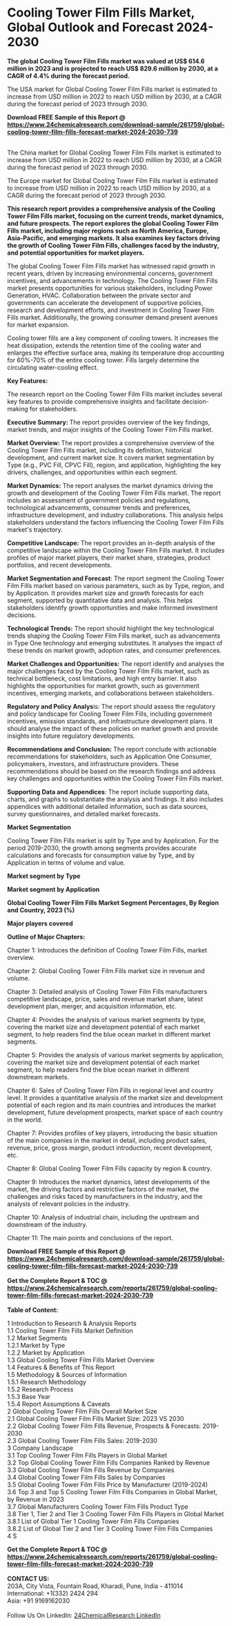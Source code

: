 <h1>Cooling Tower Film Fills Market, Global Outlook and Forecast 2024-2030</h1><p><strong>The global Cooling Tower Film Fills market was valued at US$ 614.6 million in 2023 and is projected to reach US$ 829.6 million by 2030, at a CAGR of 4.4% during the forecast period.</strong></p><p>
</p><p>The USA market for Global Cooling Tower Film Fills market is estimated to increase from USD million in 2022 to reach USD million by 2030, at a CAGR during the forecast period of 2023 through 2030.</p><div><b>Download FREE Sample of this Report @ 
            <a href="https://www.24chemicalresearch.com/download-sample/261759/global-cooling-tower-film-fills-forecast-market-2024-2030-739">
            https://www.24chemicalresearch.com/download-sample/261759/global-cooling-tower-film-fills-forecast-market-2024-2030-739</a></b></div><br><p>
</p><p>The China market for Global Cooling Tower Film Fills market is estimated to increase from USD million in 2022 to reach USD million by 2030, at a CAGR during the forecast period of 2023 through 2030.</p><p>
</p><p>The Europe market for Global Cooling Tower Film Fills market is estimated to increase from USD million in 2022 to reach USD million by 2030, at a CAGR during the forecast period of 2023 through 2030.</p><p>
</p><p><strong>This research report provides a comprehensive analysis of the Cooling Tower Film Fills market, focusing on the current trends, market dynamics, and future prospects. The report explores the global Cooling Tower Film Fills market, including major regions such as North America, Europe, Asia-Pacific, and emerging markets. It also examines key factors driving the growth of Cooling Tower Film Fills, challenges faced by the industry, and potential opportunities for market players.</strong></p><p>
The global Cooling Tower Film Fills market has witnessed rapid growth in recent years, driven by increasing environmental concerns, government incentives, and advancements in technology. The Cooling Tower Film Fills market presents opportunities for various stakeholders, including Power Generation, HVAC. Collaboration between the private sector and governments can accelerate the development of supportive policies, research and development efforts, and investment in Cooling Tower Film Fills market. Additionally, the growing consumer demand present avenues for market expansion.</p><p>
Cooling tower fills are a key component of cooling towers. It increases the heat dissipation, extends the retention time of the cooling water and enlarges the effective surface area, making its temperature drop accounting for 60%-70% of the entire cooling tower. Fills largely determine the circulating water-cooling effect.</p><p>
<strong>Key Features:</strong></p><p>
The research report on the Cooling Tower Film Fills market includes several key features to provide comprehensive insights and facilitate decision-making for stakeholders.</p><p>
<strong>Executive Summary: </strong>The report provides overview of the key findings, market trends, and major insights of the Cooling Tower Film Fills market.</p><p>
<strong>Market Overview: </strong>The report provides a comprehensive overview of the Cooling Tower Film Fills market, including its definition, historical development, and current market size. It covers market segmentation by Type (e.g., PVC Fill, CPVC Fill), region, and application, highlighting the key drivers, challenges, and opportunities within each segment.</p><p>
<strong>Market Dynamics:</strong> The report analyses the market dynamics driving the growth and development of the Cooling Tower Film Fills market. The report includes an assessment of government policies and regulations, technological advancements, consumer trends and preferences, infrastructure development, and industry collaborations. This analysis helps stakeholders understand the factors influencing the Cooling Tower Film Fills market's trajectory.</p><p>
<strong>Competitive Landscape:</strong> The report provides an in-depth analysis of the competitive landscape within the Cooling Tower Film Fills market. It includes profiles of major market players, their market share, strategies, product portfolios, and recent developments.</p><p>
<strong>Market Segmentation and Forecast</strong>: The report segment the Cooling Tower Film Fills market based on various parameters, such as by Type, region, and by Application. It provides market size and growth forecasts for each segment, supported by quantitative data and analysis. This helps stakeholders identify growth opportunities and make informed investment decisions.</p><p>
<strong>Technological Trends:</strong> The report should highlight the key technological trends shaping the Cooling Tower Film Fills market, such as advancements in Type One technology and emerging substitutes. It analyses the impact of these trends on market growth, adoption rates, and consumer preferences.</p><p>
<strong>Market Challenges and Opportunities:</strong> The report identify and analyses the major challenges faced by the Cooling Tower Film Fills market, such as technical bottleneck, cost limitations, and high entry barrier. It also highlights the opportunities for market growth, such as government incentives, emerging markets, and collaborations between stakeholders.</p><p>
<strong>Regulatory and Policy Analys</strong>is: The report should assess the regulatory and policy landscape for Cooling Tower Film Fills, including government incentives, emission standards, and infrastructure development plans. It should analyse the impact of these policies on market growth and provide insights into future regulatory developments.</p><p>
<strong>Recommendations and Conclusion:</strong> The report conclude with actionable recommendations for stakeholders, such as Application One Consumer, policymakers, investors, and infrastructure providers. These recommendations should be based on the research findings and address key challenges and opportunities within the Cooling Tower Film Fills market.</p><p>
<strong>Supporting Data and Appendices</strong>: The report include supporting data, charts, and graphs to substantiate the analysis and findings. It also includes appendices with additional detailed information, such as data sources, survey questionnaires, and detailed market forecasts.</p><p>
<strong>Market Segmentation</strong></p><p>
Cooling Tower Film Fills market is split by Type and by Application. For the period 2019-2030, the growth among segments provides accurate calculations and forecasts for consumption value by Type, and by Application in terms of volume and value.</p><p>
<strong>Market segment by Type</strong></p><p>
</p><p>
</p><p><strong>Market segment by Application</strong></p><p>
</p><p>
</p><p><strong>Global Cooling Tower Film Fills Market Segment Percentages, By Region and Country, 2023 (%)</strong></p><p>
</p><p>
</p><p><strong>Major players covered</strong></p><p>
</p><p>
</p><p><strong>Outline of Major Chapters:</strong></p><p>
Chapter 1: Introduces the definition of Cooling Tower Film Fills, market overview.</p><p>
Chapter 2: Global Cooling Tower Film Fills market size in revenue and volume.</p><p>
Chapter 3: Detailed analysis of Cooling Tower Film Fills manufacturers competitive landscape, price, sales and revenue market share, latest development plan, merger, and acquisition information, etc.</p><p>
Chapter 4: Provides the analysis of various market segments by type, covering the market size and development potential of each market segment, to help readers find the blue ocean market in different market segments.</p><p>
Chapter 5: Provides the analysis of various market segments by application, covering the market size and development potential of each market segment, to help readers find the blue ocean market in different downstream markets.</p><p>
Chapter 6: Sales of Cooling Tower Film Fills in regional level and country level. It provides a quantitative analysis of the market size and development potential of each region and its main countries and introduces the market development, future development prospects, market space of each country in the world.</p><p>
Chapter 7: Provides profiles of key players, introducing the basic situation of the main companies in the market in detail, including product sales, revenue, price, gross margin, product introduction, recent development, etc.</p><p>
Chapter 8: Global Cooling Tower Film Fills capacity by region &amp; country.</p><p>
Chapter 9: Introduces the market dynamics, latest developments of the market, the driving factors and restrictive factors of the market, the challenges and risks faced by manufacturers in the industry, and the analysis of relevant policies in the industry.</p><p>
Chapter 10: Analysis of industrial chain, including the upstream and downstream of the industry.</p><p>
Chapter 11: The main points and conclusions of the report.</p><div><b>Download FREE Sample of this Report @ 
            <a href="https://www.24chemicalresearch.com/download-sample/261759/global-cooling-tower-film-fills-forecast-market-2024-2030-739">
            https://www.24chemicalresearch.com/download-sample/261759/global-cooling-tower-film-fills-forecast-market-2024-2030-739</a></b></div><br><div><b>Get the Complete Report & TOC @ 
            <a href="https://www.24chemicalresearch.com/reports/261759/global-cooling-tower-film-fills-forecast-market-2024-2030-739">
            https://www.24chemicalresearch.com/reports/261759/global-cooling-tower-film-fills-forecast-market-2024-2030-739</a></b></div><br>
            <b>Table of Content:</b><p>1 Introduction to Research & Analysis Reports<br />
    1.1 Cooling Tower Film Fills Market Definition<br />
    1.2 Market Segments<br />
        1.2.1 Market by Type<br />
        1.2.2 Market by Application<br />
    1.3 Global Cooling Tower Film Fills Market Overview<br />
    1.4 Features & Benefits of This Report<br />
    1.5 Methodology & Sources of Information<br />
        1.5.1 Research Methodology<br />
        1.5.2 Research Process<br />
        1.5.3 Base Year<br />
        1.5.4 Report Assumptions & Caveats<br />
2 Global Cooling Tower Film Fills Overall Market Size<br />
    2.1 Global Cooling Tower Film Fills Market Size: 2023 VS 2030<br />
    2.2 Global Cooling Tower Film Fills Revenue, Prospects & Forecasts: 2019-2030<br />
    2.3 Global Cooling Tower Film Fills Sales: 2019-2030<br />
3 Company Landscape<br />
    3.1 Top Cooling Tower Film Fills Players in Global Market<br />
    3.2 Top Global Cooling Tower Film Fills Companies Ranked by Revenue<br />
    3.3 Global Cooling Tower Film Fills Revenue by Companies<br />
    3.4 Global Cooling Tower Film Fills Sales by Companies<br />
    3.5 Global Cooling Tower Film Fills Price by Manufacturer (2019-2024)<br />
    3.6 Top 3 and Top 5 Cooling Tower Film Fills Companies in Global Market, by Revenue in 2023<br />
    3.7 Global Manufacturers Cooling Tower Film Fills Product Type<br />
    3.8 Tier 1, Tier 2 and Tier 3 Cooling Tower Film Fills Players in Global Market<br />
        3.8.1 List of Global Tier 1 Cooling Tower Film Fills Companies<br />
        3.8.2 List of Global Tier 2 and Tier 3 Cooling Tower Film Fills Companies<br />
4 S</p><div><b>Get the Complete Report & TOC @ 
            <a href="https://www.24chemicalresearch.com/reports/261759/global-cooling-tower-film-fills-forecast-market-2024-2030-739">
            https://www.24chemicalresearch.com/reports/261759/global-cooling-tower-film-fills-forecast-market-2024-2030-739</a></b></div><br><b>CONTACT US:</b><br>
            203A, City Vista, Fountain Road, Kharadi, Pune, India - 411014<br>
            International: +1(332) 2424 294<br>
            Asia: +91 9169162030 <br><br>
            Follow Us On LinkedIn: <a href="https://www.linkedin.com/company/24chemicalresearch/">24ChemicalResearch LinkedIn</a>